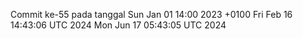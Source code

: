 Commit ke-55 pada tanggal Sun Jan 01 14:00 2023 +0100
Fri Feb 16 14:43:06 UTC 2024
Mon Jun 17 05:43:05 UTC 2024
